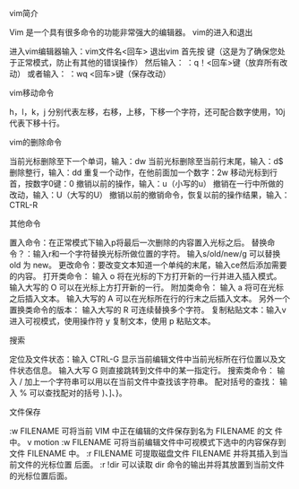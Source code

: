 vim简介

Vim 是一个具有很多命令的功能非常强大的编辑器。
vim的进入和退出

进入vim编辑器输入：vim文件名<回车>
退出vim 首先按 <ESC>键（这是为了确保您处于正常模式，防止有其他的错误操作）
然后输入： ：q！<回车>键（放弃所有改动）
或者输入： ：wq <回车>键（保存改动）

vim移动命令

h，l，k，j 分别代表左移，右移，上移，下移一个字符，还可配合数字使用，10j 代表下移十行。

vim的删除命令

当前光标删除至下一个单词，输入：dw
当前光标删除至当前行末尾，输入：d$
删除整行，输入：dd
重复一个动作，在他前面加一个数字：2w
移动光标到行首，按数字0键：0
撤销以前的操作，输入：u（小写的u）
撤销在一行中所做的改动，输入：U（大写的U）
撤销以前的撤销命令，恢复以前的操作结果，输入：CTRL-R

其他命令

置入命令：在正常模式下输入p将最后一次删除的内容置入光标之后。
替换命令？：输入r和一个字符替换光标所做位置的字符。
输入s/old/new/g 可以替换 old 为 new。
更改命令：要改变文本知道一个单纯的末尾，输入ce然后添加需要的内容。
打开类命令： 输入 o 将在光标的下方打开新的一行并进入插入模式。
输入大写的 O 可以在光标上方打开新的一行。
附加类命令： 输入 a 将可在光标之后插入文本。
输入大写的 A 可以在光标所在行的行末之后插入文本。
另外一个置换类命令的版本： 输入大写的 R 可连续替换多个字符。
复制粘贴文本：输入v进入可视模式，使用操作符 y 复制文本，使用 p 粘贴文本。

搜索

定位及文件状态：输入 CTRL-G 显示当前编辑文件中当前光标所在行位置以及文
件状态信息。
输入大写 G 则直接跳转到文件中的某一指定行。
搜索类命令： 输入 / 加上一个字符串可以用以在当前文件中查找该字符串。
配对括号的查找： 输入 % 可以查找配对的括号 )、]、}。

文件保存

:w FILENAME 可将当前 VIM 中正在编辑的文件保存到名为 FILENAME 的文
件中。
v motion :w FILENAME 可将当前编辑文件中可视模式下选中的内容保存到文件
FILENAME 中。
:r FILENAME 可提取磁盘文件 FILENAME 并将其插入到当前文件的光标位置
后面。
:r !dir 可以读取 dir 命令的输出并将其放置到当前文件的光标位置后面。

